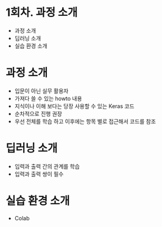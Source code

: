 # 1회차. 과정 소개

- 과정 소개
- 딥러닝 소개
- 실습 환경 소개


# 과정 소개
- 입문이 아닌 실무 활용자
- 가져다 쓸 수 있는 howto 내용
- 지식이나 이해 보다는 당장 사용할 수 있는 Keras 코드
- 순차적으로 진행 권장
- 우선 전체를 학습 하고 이후에는 항목 별로 접근해서 코드를 참조

# 딥러닝 소개
- 입력과 출력 간의 관계를 학습
- 입력과 출력 쌍이 필수

# 실습 환경 소개
- Colab
